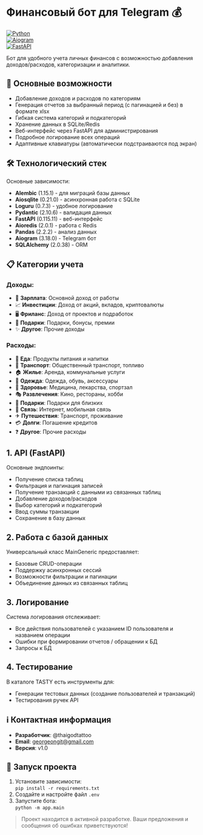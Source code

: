 # Финансовый бот для Telegram 💰  

[![Python](https://img.shields.io/badge/Python-3.10%2B-blue)](https://python.org)  
[![Aiogram](https://img.shields.io/badge/Aiogram-3.18.0-green)](https://docs.aiogram.dev/)  
[![FastAPI](https://img.shields.io/badge/FastAPI-0.115.11-lightgrey)](https://fastapi.tiangolo.com/)  

Бот для удобного учета личных финансов с возможностью добавления доходов/расходов, категоризации и аналитики.  

## 📌 Основные возможности  

- Добавление доходов и расходов по категориям  
- Генерация отчетов за выбранный период (с пагинацией и без) в формате xlsx
- Гибкая система категорий и подкатегорий  
- Хранение данных в SQLite/Redis  
- Веб-интерфейс через FastAPI для администрирования  
- Подробное логирование всех операций
- Адаптивные клавиатуры (автоматически подстраиваются под экран) 

## 🛠 Технологический стек  

Основные зависимости:  
- **Alembic** (1.15.1) - для миграций базы данных  
- **Aiosqlite** (0.21.0) - асинхронная работа с SQLite  
- **Loguru** (0.7.3) - удобное логирование  
- **Pydantic** (2.10.6) - валидация данных  
- **FastAPI** (0.115.11) - веб-интерфейс  
- **Aioredis** (2.0.1) - работа с Redis  
- **Pandas** (2.2.2) - анализ данных  
- **Aiogram** (3.18.0) - Telegram бот  
- **SQLAlchemy** (2.0.38) - ORM  

## 📋 Категории учета  

### Доходы:  
- 💼 **Зарплата**: Основной доход от работы  
- 📈 **Инвестиции**: Доход от акций, вкладов, криптовалюты  
- 🖥 **Фриланс**: Доход от проектов и подработок  
- 🎁 **Подарки**: Подарки, бонусы, премии  
- ✨ **Другое**: Прочие доходы  

### Расходы:  
- 🍏 **Еда**: Продукты питания и напитки  
- 🚕 **Транспорт**: Общественный транспорт, топливо  
- 🏠 **Жилье**: Аренда, коммунальные услуги  
- 👕 **Одежда**: Одежда, обувь, аксессуары  
- 🏥 **Здоровье**: Медицина, лекарства, спортзал  
- 🎭 **Развлечения**: Кино, рестораны, хобби  
- 🎁 **Подарки**: Подарки для близких  
- 📱 **Связь**: Интернет, мобильная связь  
- ✈ **Путешествия**: Транспорт, проживание  
- 💳 **Долги**: Погашение кредитов  
- ❓ **Другое**: Прочие расходы  


## 1. API (FastAPI)  
Основные эндпоинты:  
- Получение списка таблиц  
- Фильтрация и пагинация записей  
- Получение транзакций с данными из связанных таблиц  
- Добавление доходов/расходов  
- Выбор категорий и подкатегорий  
- Ввод суммы транзакции  
- Сохранение в базу данных 

## 2. Работа с базой данных  
Универсальный класс MainGeneric предоставляет:  
- Базовые CRUD-операции  
- Поддержку асинхронных сессий  
- Возможности фильтрации и пагинации  
- Объединение данных из связанных таблиц  

## 3. Логирование  
Система логирования отслеживает:  
- Все действия пользователей с указанием ID пользователя и названием операции 
- Ошибки при формировании отчетов / обращении к БД
- Запросы к БД

## 4. Тестирование 
В каталоге TASTY есть инструменты для:
- Генерации тестовых данных (создание пользователей и транзакций)  
- Тестирования ручек API 


## ℹ Контактная информация  
- **Разработчик**: @thaigodtattoo  
- **Email**: georgeongit@gmail.com  
- **Версия**: v1.0  


## 🚀 Запуск проекта  
1. Установите зависимости:  
   `pip install -r requirements.txt`  
2. Создайте и настройте файл `.env`  
3. Запустите бота:  
   `python -m app.main`  

> Проект находится в активной разработке. Ваши предложения и сообщения об ошибках приветствуются!
